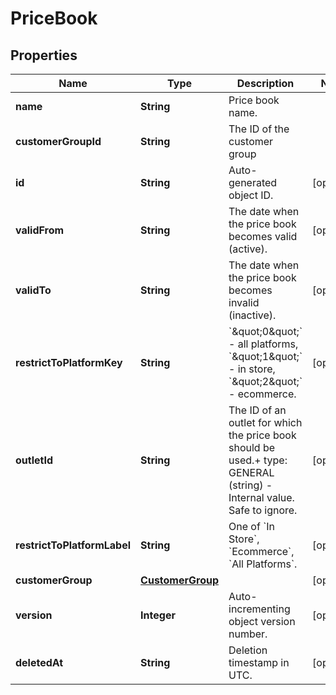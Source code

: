 
# PriceBook

## Properties
Name | Type | Description | Notes
------------ | ------------- | ------------- | -------------
**name** | **String** | Price book name. | 
**customerGroupId** | **String** | The ID of the customer group | 
**id** | **String** | Auto-generated object ID. |  [optional]
**validFrom** | **String** | The date when the price book becomes valid (active). |  [optional]
**validTo** | **String** | The date when the price book becomes invalid (inactive). |  [optional]
**restrictToPlatformKey** | **String** | &#x60;\&quot;0\&quot;&#x60; - all platforms, &#x60;\&quot;1\&quot;&#x60; - in store, &#x60;\&quot;2\&quot;&#x60; - ecommerce. |  [optional]
**outletId** | **String** | The ID of an outlet for which the price book should be used.+ type: GENERAL (string) - Internal value. Safe to ignore. |  [optional]
**restrictToPlatformLabel** | **String** | One of &#x60;In Store&#x60;, &#x60;Ecommerce&#x60;, &#x60;All Platforms&#x60;. |  [optional]
**customerGroup** | [**CustomerGroup**](CustomerGroup.md) |  |  [optional]
**version** | **Integer** | Auto-incrementing object version number. |  [optional]
**deletedAt** | **String** | Deletion timestamp in UTC. |  [optional]



